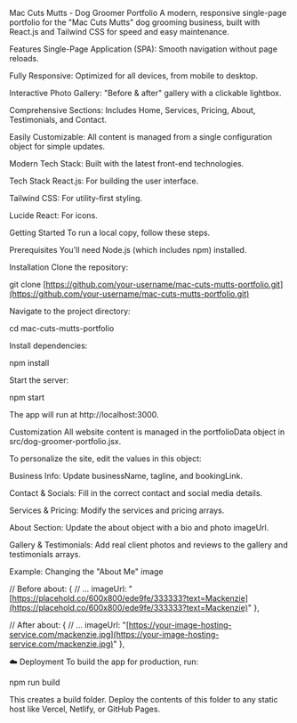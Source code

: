 Mac Cuts Mutts - Dog Groomer Portfolio
A modern, responsive single-page portfolio for the "Mac Cuts Mutts" dog grooming business, built with React.js and Tailwind CSS for speed and easy maintenance.

Features
Single-Page Application (SPA): Smooth navigation without page reloads.

Fully Responsive: Optimized for all devices, from mobile to desktop.

Interactive Photo Gallery: "Before & after" gallery with a clickable lightbox.

Comprehensive Sections: Includes Home, Services, Pricing, About, Testimonials, and Contact.

Easily Customizable: All content is managed from a single configuration object for simple updates.

Modern Tech Stack: Built with the latest front-end technologies.

Tech Stack
React.js: For building the user interface.

Tailwind CSS: For utility-first styling.

Lucide React: For icons.

Getting Started
To run a local copy, follow these steps.

Prerequisites
You'll need Node.js (which includes npm) installed.

Installation
Clone the repository:

git clone [https://github.com/your-username/mac-cuts-mutts-portfolio.git](https://github.com/your-username/mac-cuts-mutts-portfolio.git)

Navigate to the project directory:

cd mac-cuts-mutts-portfolio

Install dependencies:

npm install

Start the server:

npm start

The app will run at http://localhost:3000.

Customization
All website content is managed in the portfolioData object in src/dog-groomer-portfolio.jsx.

To personalize the site, edit the values in this object:

Business Info: Update businessName, tagline, and bookingLink.

Contact & Socials: Fill in the correct contact and social media details.

Services & Pricing: Modify the services and pricing arrays.

About Section: Update the about object with a bio and photo imageUrl.

Gallery & Testimonials: Add real client photos and reviews to the gallery and testimonials arrays.

Example: Changing the "About Me" image

// Before
about: {
    // ...
    imageUrl: "[https://placehold.co/600x800/ede9fe/333333?text=Mackenzie](https://placehold.co/600x800/ede9fe/333333?text=Mackenzie)"
},

// After
about: {
    // ...
    imageUrl: "[https://your-image-hosting-service.com/mackenzie.jpg](https://your-image-hosting-service.com/mackenzie.jpg)"
},

☁️ Deployment
To build the app for production, run:

npm run build

This creates a build folder. Deploy the contents of this folder to any static host like Vercel, Netlify, or GitHub Pages.
